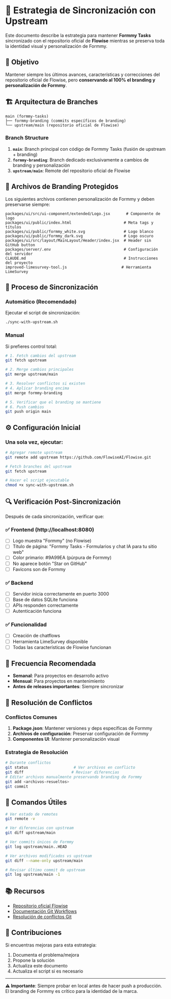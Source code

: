 # 🔄 Estrategia de Sincronización con Upstream

Este documento describe la estrategia para mantener **Formmy Tasks** sincronizado con el repositorio oficial de **Flowise** mientras se preserva toda la identidad visual y personalización de Formmy.

## 🎯 Objetivo

Mantener siempre los últimos avances, características y correcciones del repositorio oficial de Flowise, pero **conservando al 100% el branding y personalización de Formmy**.

## 🏗️ Arquitectura de Branches

```
main (formmy-tasks)
├── formmy-branding (commits específicos de branding)
└── upstream/main (repositorio oficial de Flowise)
```

### Branch Structure

1. **`main`**: Branch principal con código de Formmy Tasks (fusión de upstream + branding)
2. **`formmy-branding`**: Branch dedicado exclusivamente a cambios de branding y personalización
3. **`upstream/main`**: Remote del repositorio oficial de Flowise

## 📁 Archivos de Branding Protegidos

Los siguientes archivos contienen personalización de Formmy y deben preservarse siempre:

```
packages/ui/src/ui-component/extended/Logo.jsx       # Componente de logo
packages/ui/public/index.html                       # Meta tags y títulos  
packages/ui/public/formmy_white.svg                 # Logo blanco
packages/ui/public/formmy_dark.svg                  # Logo oscuro
packages/ui/src/layout/MainLayout/Header/index.jsx  # Header sin GitHub button
packages/server/.env                                # Configuración del servidor
CLAUDE.md                                           # Instrucciones del proyecto  
improved-limesurvey-tool.js                        # Herramienta LimeSurvey
```

## 🚀 Proceso de Sincronización

### Automático (Recomendado)

Ejecutar el script de sincronización:

```bash
./sync-with-upstream.sh
```

### Manual

Si prefieres control total:

```bash
# 1. Fetch cambios del upstream  
git fetch upstream

# 2. Merge cambios principales
git merge upstream/main

# 3. Resolver conflictos si existen
# 4. Aplicar branding encima
git merge formmy-branding

# 5. Verificar que el branding se mantiene
# 6. Push cambios
git push origin main
```

## ⚙️ Configuración Inicial

### Una sola vez, ejecutar:

```bash
# Agregar remote upstream
git remote add upstream https://github.com/FlowiseAI/Flowise.git

# Fetch branches del upstream
git fetch upstream

# Hacer el script ejecutable
chmod +x sync-with-upstream.sh
```

## 🔍 Verificación Post-Sincronización

Después de cada sincronización, verificar que:

### ✅ Frontend (http://localhost:8080)
- [ ] Logo muestra "Formmy" (no Flowise)
- [ ] Título de página: "Formmy Tasks - Formularios y chat IA para tu sitio web"
- [ ] Color primario: #9A99EA (púrpura de Formmy)
- [ ] No aparece botón "Star on GitHub"
- [ ] Favicons son de Formmy

### ✅ Backend
- [ ] Servidor inicia correctamente en puerto 3000
- [ ] Base de datos SQLite funciona
- [ ] APIs responden correctamente
- [ ] Autenticación funciona

### ✅ Funcionalidad
- [ ] Creación de chatflows
- [ ] Herramienta LimeSurvey disponible 
- [ ] Todas las características de Flowise funcionan

## 📅 Frecuencia Recomendada

- **Semanal**: Para proyectos en desarrollo activo
- **Mensual**: Para proyectos en mantenimiento
- **Antes de releases importantes**: Siempre sincronizar

## 🚨 Resolución de Conflictos

### Conflictos Comunes

1. **Package.json**: Mantener versiones y deps específicas de Formmy
2. **Archivos de configuración**: Preservar configuración de Formmy  
3. **Componentes UI**: Mantener personalización visual

### Estrategia de Resolución

```bash
# Durante conflictos
git status                    # Ver archivos en conflicto
git diff                     # Revisar diferencias
# Editar archivos manualmente preservando branding de Formmy
git add <archivos-resueltos>
git commit
```

## 🔧 Comandos Útiles

```bash
# Ver estado de remotes
git remote -v

# Ver diferencias con upstream
git diff upstream/main

# Ver commits únicos de Formmy
git log upstream/main..HEAD

# Ver archivos modificados vs upstream
git diff --name-only upstream/main

# Revisar último commit de upstream
git log upstream/main -1
```

## 📚 Recursos

- [Repositorio oficial Flowise](https://github.com/FlowiseAI/Flowise)
- [Documentación Git Workflows](https://git-scm.com/book/en/v2/Git-Branching-Branching-Workflows)
- [Resolución de conflictos Git](https://docs.github.com/en/pull-requests/collaborating-with-pull-requests/addressing-merge-conflicts)

## 🤝 Contribuciones

Si encuentras mejoras para esta estrategia:

1. Documenta el problema/mejora
2. Propone la solución
3. Actualiza este documento
4. Actualiza el script si es necesario

---

**⚠️ Importante**: Siempre probar en local antes de hacer push a producción. El branding de Formmy es crítico para la identidad de la marca.